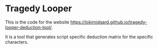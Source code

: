 # Tragedy Looper

This is the code for the website https://lokimidgard.github.io/tragedy-looper-deduction-tool/.

It is a tool that generates script specific deduction matrix for the specific characters.
